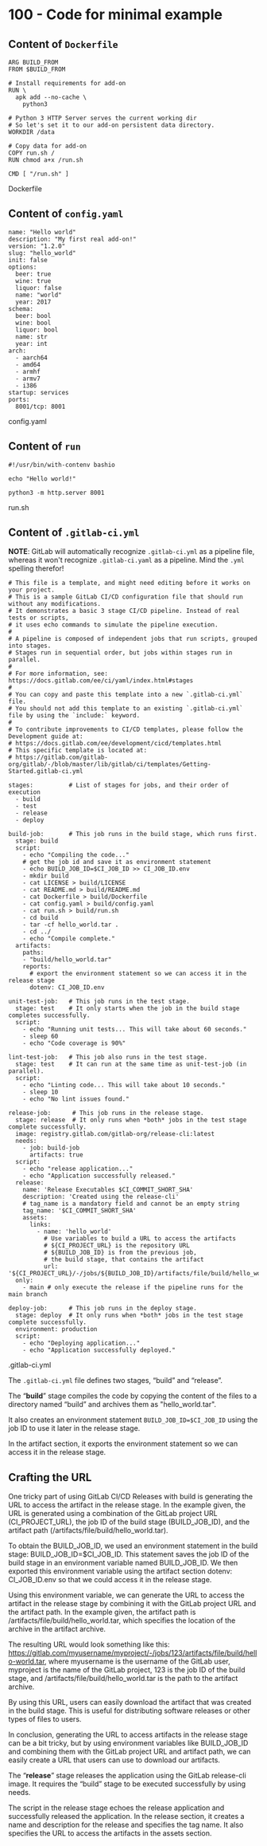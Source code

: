 # 100 - Code for minimal example

## Content of ```Dockerfile```

```
ARG BUILD_FROM
FROM $BUILD_FROM

# Install requirements for add-on
RUN \
  apk add --no-cache \
    python3

# Python 3 HTTP Server serves the current working dir
# So let's set it to our add-on persistent data directory.
WORKDIR /data

# Copy data for add-on
COPY run.sh /
RUN chmod a+x /run.sh

CMD [ "/run.sh" ]
```

Dockerfile

## Content of ```config.yaml```

```
name: "Hello world"
description: "My first real add-on!"
version: "1.2.0"
slug: "hello_world"
init: false
options:
  beer: true
  wine: true
  liquor: false
  name: "world"
  year: 2017
schema:
  beer: bool
  wine: bool
  liquor: bool
  name: str
  year: int
arch:
  - aarch64
  - amd64
  - armhf
  - armv7
  - i386
startup: services
ports:
  8001/tcp: 8001
```

config.yaml

## Content of ```run```

```
#!/usr/bin/with-contenv bashio

echo "Hello world!"

python3 -m http.server 8001
```

run.sh

## Content of ```.gitlab-ci.yml```

**NOTE**: GitLab will automatically recognize ```.gitlab-ci.yml``` as a pipeline file, whereas it won't recognize ```.gitlab-ci.yaml``` as a pipeline. Mind the ```.yml``` spelling therefor!

```
# This file is a template, and might need editing before it works on your project.
# This is a sample GitLab CI/CD configuration file that should run without any modifications.
# It demonstrates a basic 3 stage CI/CD pipeline. Instead of real tests or scripts,
# it uses echo commands to simulate the pipeline execution.
#
# A pipeline is composed of independent jobs that run scripts, grouped into stages.
# Stages run in sequential order, but jobs within stages run in parallel.
#
# For more information, see: https://docs.gitlab.com/ee/ci/yaml/index.html#stages
#
# You can copy and paste this template into a new `.gitlab-ci.yml` file.
# You should not add this template to an existing `.gitlab-ci.yml` file by using the `include:` keyword.
#
# To contribute improvements to CI/CD templates, please follow the Development guide at:
# https://docs.gitlab.com/ee/development/cicd/templates.html
# This specific template is located at:
# https://gitlab.com/gitlab-org/gitlab/-/blob/master/lib/gitlab/ci/templates/Getting-Started.gitlab-ci.yml

stages:          # List of stages for jobs, and their order of execution
  - build
  - test
  - release
  - deploy

build-job:       # This job runs in the build stage, which runs first.
  stage: build
  script:
    - echo "Compiling the code..."
    # get the job id and save it as environment statement
    - echo BUILD_JOB_ID=$CI_JOB_ID >> CI_JOB_ID.env
    - mkdir build
    - cat LICENSE > build/LICENSE
    - cat README.md > build/README.md
    - cat Dockerfile > build/Dockerfile
    - cat config.yaml > build/config.yaml
    - cat run.sh > build/run.sh
    - cd build
    - tar -cf hello_world.tar .
    - cd ../    
    - echo "Compile complete."
  artifacts:
    paths:
    - "build/hello_world.tar"
    reports:
      # export the environment statement so we can access it in the release stage
      dotenv: CI_JOB_ID.env    

unit-test-job:   # This job runs in the test stage.
  stage: test    # It only starts when the job in the build stage completes successfully.
  script:
    - echo "Running unit tests... This will take about 60 seconds."
    - sleep 60
    - echo "Code coverage is 90%"

lint-test-job:   # This job also runs in the test stage.
  stage: test    # It can run at the same time as unit-test-job (in parallel).
  script:
    - echo "Linting code... This will take about 10 seconds."
    - sleep 10
    - echo "No lint issues found."

release-job:      # This job runs in the release stage.
  stage: release  # It only runs when *both* jobs in the test stage complete successfully.
  image: registry.gitlab.com/gitlab-org/release-cli:latest
  needs:
    - job: build-job
      artifacts: true
  script:
    - echo "release application..."
    - echo "Application successfully released."
  release:
    name: 'Release Executables $CI_COMMIT_SHORT_SHA'
    description: 'Created using the release-cli'
    # tag_name is a mandatory field and cannot be an empty string
    tag_name: '$CI_COMMIT_SHORT_SHA'
    assets:
      links:
        - name: 'hello_world'
          # Use variables to build a URL to access the artifacts
          # ${CI_PROJECT_URL} is the repository URL
          # ${BUILD_JOB_ID} is from the previous job,
          # the build stage, that contains the artifact
          url: '${CI_PROJECT_URL}/-/jobs/${BUILD_JOB_ID}/artifacts/file/build/hello_world.tar'
  only:
    - main # only execute the release if the pipeline runs for the main branch

deploy-job:      # This job runs in the deploy stage.
  stage: deploy  # It only runs when *both* jobs in the test stage complete successfully.
  environment: production
  script:
    - echo "Deploying application..."
    - echo "Application successfully deployed."
```

.gitlab-ci.yml

The ```.gitlab-ci.yml``` file defines two stages, “build” and “release”. 

The “**build**” stage compiles the code by copying the content of the files to a directory named “build” and archives them as "hello_world.tar".

It also creates an environment statement ```BUILD_JOB_ID=$CI_JOB_ID``` using the job ID to use it later in the release stage. 

In the artifact section, it exports the environment statement so we can access it in the release stage.

## Crafting the URL

One tricky part of using GitLab CI/CD Releases with build is generating the URL to access the artifact in the release stage. In the example given, the URL is generated using a combination of the GitLab project URL (CI_PROJECT_URL), the job ID of the build stage (BUILD_JOB_ID), and the artifact path (/artifacts/file/build/hello_world.tar).

To obtain the BUILD_JOB_ID, we used an environment statement in the build stage: BUILD_JOB_ID=$CI_JOB_ID. This statement saves the job ID of the build stage in an environment variable named BUILD_JOB_ID. We then exported this environment variable using the artifact section dotenv: CI_JOB_ID.env so that we could access it in the release stage.

Using this environment variable, we can generate the URL to access the artifact in the release stage by combining it with the GitLab project URL and the artifact path. In the example given, the artifact path is /artifacts/file/build/hello_world.tar, which specifies the location of the archive in the artifact archive.

The resulting URL would look something like this: https://gitlab.com/myusername/myproject/-/jobs/123/artifacts/file/build/hello-world.tar, where myusername is the username of the GitLab user, myproject is the name of the GitLab project, 123 is the job ID of the build stage, and /artifacts/file/build/hello_world.tar is the path to the artifact archive.

By using this URL, users can easily download the artifact that was created in the build stage. This is useful for distributing software releases or other types of files to users.

In conclusion, generating the URL to access artifacts in the release stage can be a bit tricky, but by using environment variables like BUILD_JOB_ID and combining them with the GitLab project URL and artifact path, we can easily create a URL that users can use to download our artifacts.

The “**release**” stage releases the application using the GitLab release-cli image. It requires the “build” stage to be executed successfully by using needs. 

The script in the release stage echoes the release application and successfully released the application. In the release section, it creates a name and description for the release and specifies the tag name. It also specifies the URL to access the artifacts in the assets section.
